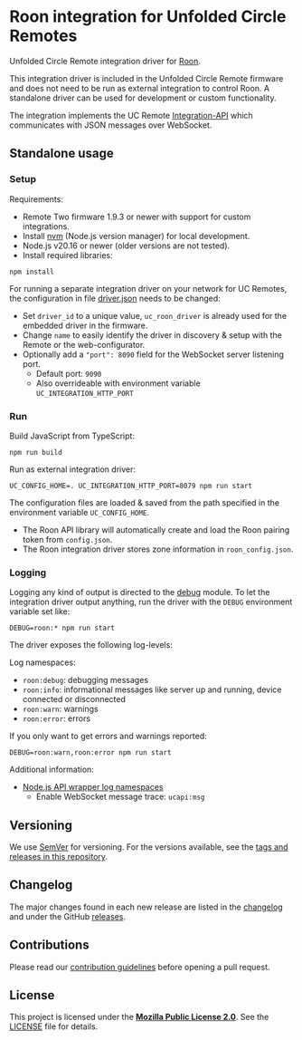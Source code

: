 # Roon integration for Unfolded Circle Remotes

Unfolded Circle Remote integration driver for [Roon](https://roon.app/).

This integration driver is included in the Unfolded Circle Remote firmware and does not need to be run as external
integration to control Roon. A standalone driver can be used for development or custom functionality.

The integration implements the UC Remote [Integration-API](https://github.com/unfoldedcircle/core-api) which
communicates with JSON messages over WebSocket.

## Standalone usage

### Setup

Requirements:

- Remote Two firmware 1.9.3 or newer with support for custom integrations.
- Install [nvm](https://github.com/nvm-sh/nvm) (Node.js version manager) for local development.
- Node.js v20.16 or newer (older versions are not tested).
- Install required libraries:

```shell
npm install
```

For running a separate integration driver on your network for UC Remotes, the configuration in file
[driver.json](driver.json) needs to be changed:

- Set `driver_id` to a unique value, `uc_roon_driver` is already used for the embedded driver in the firmware.
- Change `name` to easily identify the driver in discovery & setup with the Remote or the web-configurator.
- Optionally add a `"port": 8090` field for the WebSocket server listening port.
  - Default port: `9090`
  - Also overrideable with environment variable `UC_INTEGRATION_HTTP_PORT`

### Run

Build JavaScript from TypeScript:

```shell
npm run build
```

Run as external integration driver:

```shell
UC_CONFIG_HOME=. UC_INTEGRATION_HTTP_PORT=8079 npm run start
```

The configuration files are loaded & saved from the path specified in the environment variable `UC_CONFIG_HOME`.

- The Roon API library will automatically create and load the Roon pairing token from `config.json`.
- The Roon integration driver stores zone information in `roon_config.json`.

### Logging

Logging any kind of output is directed to the [debug](https://www.npmjs.com/package/debug) module.
To let the integration driver output anything, run the driver with the `DEBUG` environment variable set like:

```shell
DEBUG=roon:* npm run start
```

The driver exposes the following log-levels:

Log namespaces:

- `roon:debug`: debugging messages
- `roon:info`: informational messages like server up and running, device connected or disconnected
- `roon:warn`: warnings
- `roon:error`: errors

If you only want to get errors and warnings reported:

```shell
DEBUG=roon:warn,roon:error npm run start
```

Additional information:

- [Node.js API wrapper log namespaces](https://github.com/unfoldedcircle/integration-node-library?tab=readme-ov-file#logging)
  - Enable WebSocket message trace: `ucapi:msg`

## Versioning

We use [SemVer](http://semver.org/) for versioning. For the versions available, see the
[tags and releases in this repository](https://github.com/unfoldedcircle/integration-roon/releases).

## Changelog

The major changes found in each new release are listed in the [changelog](CHANGELOG.md)
and under the GitHub [releases](https://github.com/unfoldedcircle/integration-roon/releases).

## Contributions

Please read our [contribution guidelines](CONTRIBUTING.md) before opening a pull request.

## License

This project is licensed under the [**Mozilla Public License 2.0**](https://choosealicense.com/licenses/mpl-2.0/).
See the [LICENSE](LICENSE) file for details.
